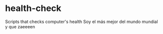 # health-check
Scripts that checks computer's health
Soy el más mejor del mundo mundial y que zaeeeen